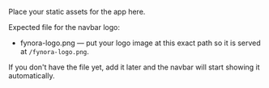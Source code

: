 Place your static assets for the app here.

Expected file for the navbar logo:

- fynora-logo.png — put your logo image at this exact path so it is served at `/fynora-logo.png`.

If you don't have the file yet, add it later and the navbar will start showing it automatically.


